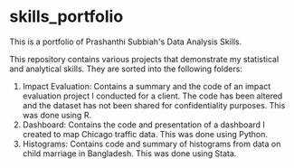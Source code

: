 # skills_portfolio
This is a portfolio of Prashanthi Subbiah's Data Analysis Skills.

This repository contains various projects that demonstrate my statistical and analytical skills. They are sorted into the following folders:
1. Impact Evaluation: Contains a summary and the code of an impact evaluation project I conducted for a client. The code has been altered and the dataset has not been shared for confidentiality purposes. This was done using R. 
2. Dashboard: Contains the code and presentation of a dashboard I created to map Chicago traffic data. This was done using Python.
3. Histograms: Contains code and summary of histograms from data on child marriage in Bangladesh. This was done using Stata. 
